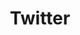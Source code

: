 ---
blog: https://blog.twitter.com/
facebook: https://www.facebook.com/blah
github: twitter
logohandle: twitter
sort: twitter
title: Twitter
twitter: twitter
website: https://twitter.com/
wikipedia: https://en.wikipedia.org/wiki/Twitter
---